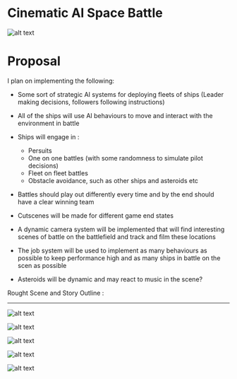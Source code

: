 # Cinematic AI Space Battle 

![alt text](https://i.imgur.com/Ddug0aA.png)

# Proposal

I plan on implementing the following:

- Some sort of strategic AI systems for deploying fleets of ships (Leader making decisions, followers following instructions)
- All of the ships will use AI behaviours to move and interact with the environment in battle
- Ships will engage in :
    - Persuits
    - One on one battles (with some randomness to simulate pilot decisions)
    - Fleet on fleet battles
    - Obstacle avoidance, such as other ships and asteroids etc
- Battles should play out differently every time and by the end should have a clear winning team
- Cutscenes will be made for different game end states
- A dynamic camera system will be implemented that will find interesting scenes of battle on the battlefield and track and film these locations

- The job system will be used to implement as many behaviours as possible to keep performance high and as many ships in battle on the scen as possible
- Asteroids will be dynamic and may react to music in the scene?

Rought Scene and Story Outline :

---------------------------------------------------------------------------

![alt text](https://i.imgur.com/hunZKA8.png)

![alt text](https://i.imgur.com/rhYTDXu.png)

![alt text](https://i.imgur.com/W1ZFAeb.png)

![alt text](https://i.imgur.com/KZAqXkX.png)

![alt text](https://i.imgur.com/Ql6ksm3.png)



